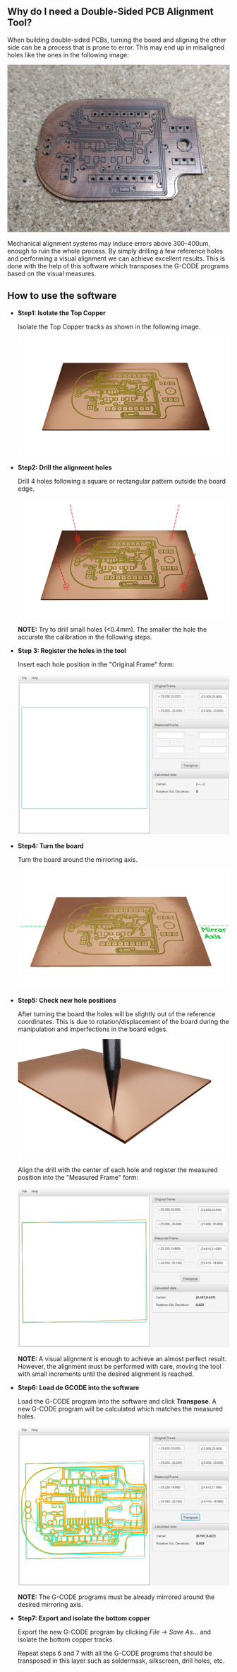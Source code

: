 ## Why do I need a Double-Sided PCB Alignment Tool?

When building double-sided PCBs, turning the board and aligning the other side can be a process that is prone to error. This may end up in misaligned holes like the ones in the following image:

![Misaligned Board](doc/MisalignedBoard.jpeg)

Mechanical alignment systems may induce errors above 300-400um, enough to ruin the whole process. By simply drilling a few reference holes and performing a visual alignment we can achieve excellent results. This is done with the help of this software which transposes the G-CODE programs based on the visual measures. 

## How to use the software

* **Step1: Isolate the Top Copper**

    Isolate the Top Copper tracks as shown in the following image.
    
    ![Step 1](doc/ReadmeSteps01.png)

* **Step2: Drill the alignment holes**

    Drill 4 holes following a square or rectangular pattern outside the board edge. 
    
    ![Step 2](doc/ReadmeSteps02.png)
    
    **NOTE:** Try to drill small holes (<0.4mm). The smaller the hole the accurate the calibration in the following steps. 
    
* **Step 3: Register the holes in the tool**

    Insert each hole position in the "Original Frame" form:
    
    ![Step 3](doc/ReadmeSteps03.png)

* **Step4: Turn the board**

    Turn the board around the mirroring axis.
    
    ![Step 4](doc/ReadmeSteps04.gif)

* **Step5: Check new hole positions**

    After turning the board the holes will be slightly out of the reference coordinates. This is due to rotation/displacement of the board during the manipulation and imperfections in the board edges. 
    
    ![Step 5b](doc/ReadmeSteps05a.png)

    Align the drill with the center of each hole and register the measured position into the "Measured Frame" form:
    
    ![Step 5b](doc/ReadmeSteps05b.png)
    
    **NOTE:** A visual alignment is enough to achieve an almost perfect result. However, the alignment must be performed with care, moving the tool with small increments until the desired alignment is reached. 
     
* **Step6: Load de GCODE into the software**
    
    Load the G-CODE program into the software and click **Transpose**. A new G-CODE program will be calculated which matches the measured holes.
    
    ![Step 6](doc/ReadmeSteps06.png)
    
    **NOTE:** The G-CODE programs must be already mirrored around the desired mirroring axis. 
    
* **Step7: Export and isolate the bottom copper**

    Export the new G-CODE program by clicking _File -> Save As..._ and isolate the bottom copper tracks. 
    
    Repeat steps 6 and 7 with all the G-CODE programs that should be transposed in this layer such as soldermask, silkscreen, drill holes, etc. 